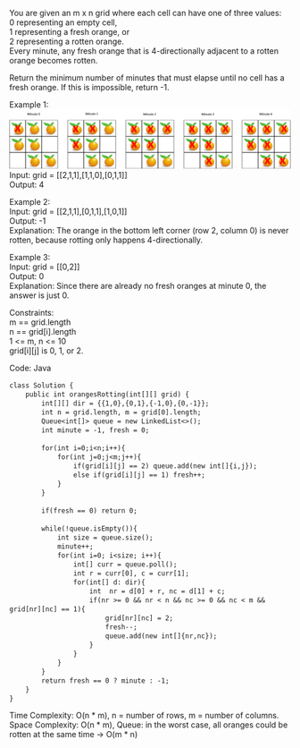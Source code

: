 You are given an m x n grid where each cell can have one of three values:  
0 representing an empty cell,  
1 representing a fresh orange, or  
2 representing a rotten orange.  
Every minute, any fresh orange that is 4-directionally adjacent to a rotten orange becomes rotten.  
  
Return the minimum number of minutes that must elapse until no cell has a fresh orange. If this is impossible, return -1.  
  
Example 1:  
![rotting oranges](Images/rottenoranges.png)  
Input: grid = [[2,1,1],[1,1,0],[0,1,1]]  
Output: 4  
  
Example 2:  
Input: grid = [[2,1,1],[0,1,1],[1,0,1]]  
Output: -1  
Explanation: The orange in the bottom left corner (row 2, column 0) is never rotten, because rotting only happens 4-directionally.  
  
Example 3:  
Input: grid = [[0,2]]  
Output: 0  
Explanation: Since there are already no fresh oranges at minute 0, the answer is just 0.  
  
Constraints:  
m == grid.length  
n == grid[i].length  
1 <= m, n <= 10  
grid[i][j] is 0, 1, or 2.  

Code: Java  
  
```
class Solution {
    public int orangesRotting(int[][] grid) {
        int[][] dir = {{1,0},{0,1},{-1,0},{0,-1}};
        int n = grid.length, m = grid[0].length;
        Queue<int[]> queue = new LinkedList<>();
        int minute = -1, fresh = 0;

        for(int i=0;i<n;i++){
            for(int j=0;j<m;j++){
                if(grid[i][j] == 2) queue.add(new int[]{i,j});
                else if(grid[i][j] == 1) fresh++;
            }
        }
        
        if(fresh == 0) return 0;

        while(!queue.isEmpty()){
            int size = queue.size();
            minute++;
            for(int i=0; i<size; i++){
                int[] curr = queue.poll();
                int r = curr[0], c = curr[1];
                for(int[] d: dir){
                    int  nr = d[0] + r, nc = d[1] + c;
                    if(nr >= 0 && nr < n && nc >= 0 && nc < m && grid[nr][nc] == 1){
                        grid[nr][nc] = 2;
                        fresh--;
                        queue.add(new int[]{nr,nc});
                    }
                }
            }
        }
        return fresh == 0 ? minute : -1;
    }
}
```
Time Complexity: O(n * m), n = number of rows, m = number of columns.  
Space Complexity: O(n * m), Queue: in the worst case, all oranges could be rotten at the same time → O(m * n)  
